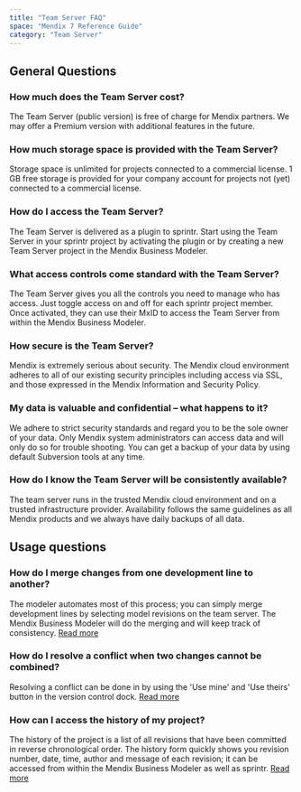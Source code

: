 ```yaml
---
title: "Team Server FAQ"
space: "Mendix 7 Reference Guide"
category: "Team Server"
---
```



## General Questions

### How much does the Team Server cost?

The Team Server (public version) is free of charge for Mendix partners. We may offer a Premium version with additional features in the future.

### How much storage space is provided with the Team Server?

Storage space is unlimited for projects connected to a commercial license. 1 GB free storage is provided for your company account for projects not (yet) connected to a commercial license.

### How do I access the Team Server?

The Team Server is delivered as a plugin to sprintr. Start using the Team Server in your sprintr project by activating the plugin or by creating a new Team Server project in the Mendix Business Modeler.

### What access controls come standard with the Team Server?

The Team Server gives you all the controls you need to manage who has access. Just toggle access on and off for each sprintr project member. Once activated, they can use their MxID to access the Team Server from within the Mendix Business Modeler.

### How secure is the Team Server?

Mendix is extremely serious about security. The Mendix cloud environment adheres to all of our existing security principles including access via SSL, and those expressed in the Mendix Information and Security Policy.

### My data is valuable and confidential – what happens to it?

We adhere to strict security standards and regard you to be the sole owner of your data. Only Mendix system administrators can access data and will only do so for trouble shooting. You can get a backup of your data by using default Subversion tools at any time.

### How do I know the Team Server will be consistently available?

The team server runs in the trusted Mendix cloud environment and on a trusted infrastructure provider. Availability follows the same guidelines as all Mendix products and we always have daily backups of all data.

## Usage questions

### How do I merge changes from one development line to another?

The modeler automates most of this process; you can simply merge development lines by selecting model revisions on the team server. The Mendix Business Modeler will do the merging and will keep track of consistency. [Read more](version-control)

### How do I resolve a conflict when two changes cannot be combined?

Resolving a conflict can be done in by using the 'Use mine' and 'Use theirs' button in the version control dock. [Read more](version-control-scenarios)

### How can I access the history of my project?

The history of the project is a list of all revisions that have been committed in reverse chronological order. The history form quickly shows you revision number, date, time, author and message of each revision; it can be accessed from within the Mendix Business Modeler as well as sprintr. [Read more](version-control-scenarios)
